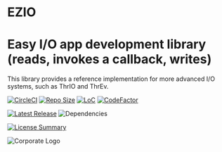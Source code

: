 # EZIO
Easy I/O app development library (reads, invokes a callback, writes)
==========

This library provides a reference implementation
for more advanced I/O systems,
such as ThrIO and ThrEv.

[![CircleCI](https://img.shields.io/circleci/build/github/InnovAnon-Inc/EZIO?color=%23FF1100&logo=InnovAnon%2C%20Inc.&logoColor=%23FF1133&style=plastic)](https://circleci.com/gh/InnovAnon-Inc/EZIO)
[![Repo Size](https://img.shields.io/github/repo-size/InnovAnon-Inc/EZIO?color=%23FF1100&logo=InnovAnon%2C%20Inc.&logoColor=%23FF1133&style=plastic)](https://github.com/InnovAnon-Inc/EZIO)
[![LoC](https://tokei.rs/b1/github/InnovAnon-Inc/EZIO?category=code)](https://github.com/InnovAnon-Inc/EZIO)
[![CodeFactor](https://www.codefactor.io/repository/github/InnovAnon-Inc/EZIO/badge)](https://www.codefactor.io/repository/github/InnovAnon-Inc/EZIO)

[![Latest Release](https://img.shields.io/github/commits-since/InnovAnon-Inc/EZIO/latest?color=%23FF1100&include_prereleases&logo=InnovAnon%2C%20Inc.&logoColor=%23FF1133&style=plastic)](https://github.com/InnovAnon-Inc/EZIO/releases/latest)
![Dependencies](https://img.shields.io/librariesio/github/InnovAnon-Inc/EZIO?color=%23FF1100&style=plastic)

[![License Summary](https://img.shields.io/github/license/InnovAnon-Inc/EZIO?color=%23FF1100&label=Free%20Code%20for%20a%20Free%20World%21&logo=InnovAnon%2C%20Inc.&logoColor=%23FF1133&style=plastic)](https://tldrlegal.com/license/unlicense#summary)

![Corporate Logo](https://i.imgur.com/UD8y4Is.gif)


